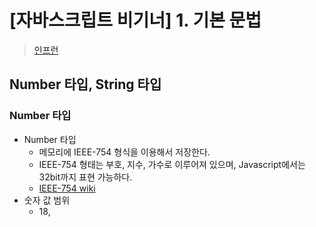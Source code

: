 # [자바스크립트 비기너] 1. 기본 문법

> [인프런](https://inf.run/riau)



## Number 타입, String 타입



### Number 타입

- Number 타입
  - 메모리에 IEEE-754 형식을 이용해서 저장한다.
  - IEEE-754 형태는 부호, 지수, 가수로 이루어져 있으며, Javascript에서는 32bit까지 표현 가능하다.
  - [IEEE-754 wiki](https://ko.wikipedia.org/wiki/IEEE_754)
- 숫자 값 범위
  - 18,